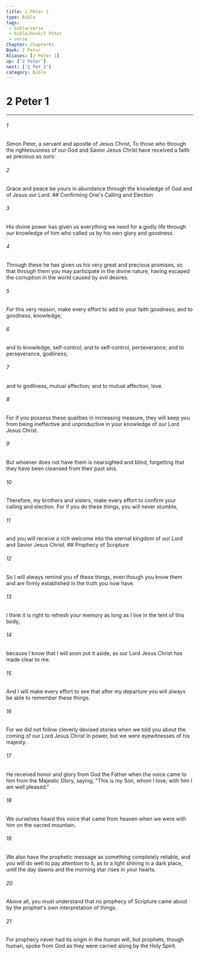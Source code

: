 ```yaml
---
title: 2 Peter 1
type: Bible
tags:
 - bible/verse
 - bible/book/2 Peter
 - verse
Chapter: Chapter01
Book: 2 Peter
Aliases: [2 Peter 1]
up: ['2 Peter']
next: ['2 Pet 2']
category: Bible
---
```

# 2 Peter 1

***


###### 1 
Simon Peter, a servant and apostle of Jesus Christ, To those who through the righteousness of our God and Savior Jesus Christ have received a faith as precious as ours: 

###### 2 
Grace and peace be yours in abundance through the knowledge of God and of Jesus our Lord. ## Confirming One's Calling and Election 

###### 3 
His divine power has given us everything we need for a godly life through our knowledge of him who called us by his own glory and goodness. 

###### 4 
Through these he has given us his very great and precious promises, so that through them you may participate in the divine nature, having escaped the corruption in the world caused by evil desires. 

###### 5 
For this very reason, make every effort to add to your faith goodness; and to goodness, knowledge; 

###### 6 
and to knowledge, self-control; and to self-control, perseverance; and to perseverance, godliness; 

###### 7 
and to godliness, mutual affection; and to mutual affection, love. 

###### 8 
For if you possess these qualities in increasing measure, they will keep you from being ineffective and unproductive in your knowledge of our Lord Jesus Christ. 

###### 9 
But whoever does not have them is nearsighted and blind, forgetting that they have been cleansed from their past sins. 

###### 10 
Therefore, my brothers and sisters, make every effort to confirm your calling and election. For if you do these things, you will never stumble, 

###### 11 
and you will receive a rich welcome into the eternal kingdom of our Lord and Savior Jesus Christ. ## Prophecy of Scripture 

###### 12 
So I will always remind you of these things, even though you know them and are firmly established in the truth you now have. 

###### 13 
I think it is right to refresh your memory as long as I live in the tent of this body, 

###### 14 
because I know that I will soon put it aside, as our Lord Jesus Christ has made clear to me. 

###### 15 
And I will make every effort to see that after my departure you will always be able to remember these things. 

###### 16 
For we did not follow cleverly devised stories when we told you about the coming of our Lord Jesus Christ in power, but we were eyewitnesses of his majesty. 

###### 17 
He received honor and glory from God the Father when the voice came to him from the Majestic Glory, saying, "This is my Son, whom I love; with him I am well pleased." 

###### 18 
We ourselves heard this voice that came from heaven when we were with him on the sacred mountain. 

###### 19 
We also have the prophetic message as something completely reliable, and you will do well to pay attention to it, as to a light shining in a dark place, until the day dawns and the morning star rises in your hearts. 

###### 20 
Above all, you must understand that no prophecy of Scripture came about by the prophet's own interpretation of things. 

###### 21 
For prophecy never had its origin in the human will, but prophets, though human, spoke from God as they were carried along by the Holy Spirit. 
